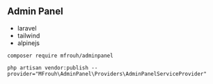## Admin Panel 

* laravel
* tailwind
* alpinejs


```
composer require mfrouh/adminpanel
```


```
php artisan vendor:publish --provider="MFrouh\AdminPanel\Providers\AdminPanelServiceProvider"
```
